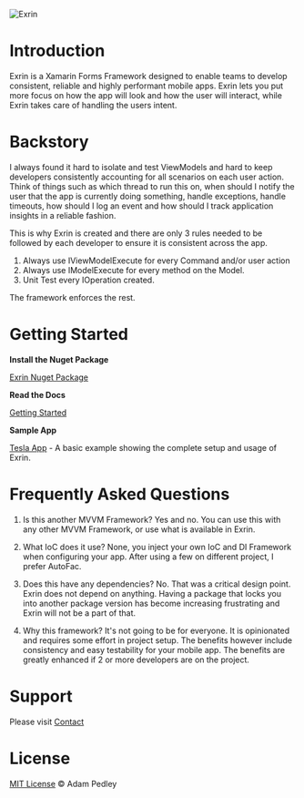 
![Exrin](http://exrin.azurewebsites.net/wp-content/uploads/2016/03/exrin_128.png)

# Introduction

Exrin is a Xamarin Forms Framework designed to enable teams to develop consistent, reliable and highly performant mobile apps. Exrin lets you put more focus on how the app will look and how the user will interact, while Exrin takes care of handling the users intent.

# Backstory

I always found it hard to isolate and test ViewModels and hard to keep developers consistently accounting for all scenarios on each user action. Think of things such as which thread to run this on, when should I notify the user that the app is currently doing something, handle exceptions, handle timeouts, how should I log an event and how should I track application insights in a reliable fashion.

This is why Exrin is created and there are only 3 rules needed to be followed by each developer to ensure it is consistent across the app.

1. Always use IViewModelExecute for every Command and/or user action
2. Always use IModelExecute for every method on the Model.
3. Unit Test every IOperation created.

The framework enforces the rest.

# Getting Started

**Install the Nuget Package**

[Exrin Nuget Package](https://www.nuget.org/packages/Exrin/)


**Read the Docs**

[Getting Started](http://exrin.readthedocs.org/)

**Sample App**

[Tesla App](https://github.com/adamped/Tesla-Mobile-App) - A basic example showing the complete setup and usage of Exrin.

# Frequently Asked Questions

1. Is this another MVVM Framework?
Yes and no. You can use this with any other MVVM Framework, or use what is available in Exrin.

2. What IoC does it use?
None, you inject your own IoC and DI Framework when configuring your app. After using a few on different project, I prefer AutoFac.

3. Does this have any dependencies?
No. That was a critical design point. Exrin does not depend on anything. Having a package that locks you into another package version has become increasing frustrating and Exrin will not be a part of that.

4. Why this framework?
It's not going to be for everyone. It is opinionated and requires some effort in project setup. The benefits however include consistency and easy testability for your mobile app. The benefits are greatly enhanced if 2 or more developers are on the project.

# Support

Please visit [Contact](http://xamarinhelp.com/contact/)

# License

[MIT License](https://github.com/adamped/exrin/blob/master/LICENSE) © Adam Pedley
